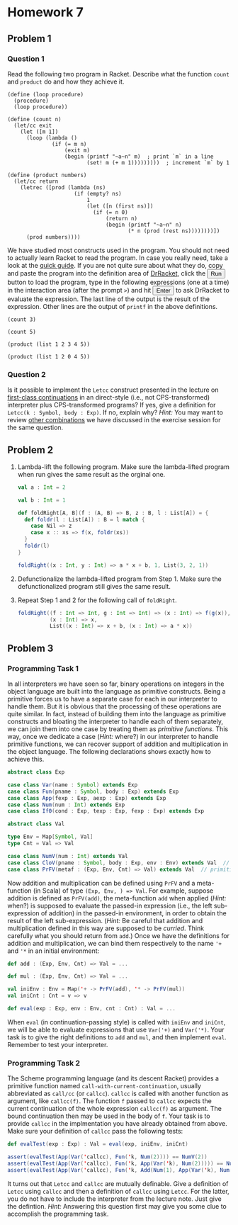 # Homework 7

## Problem 1

### Question 1

Read the following two program in Racket.  Describe what the function `count`
and `product` do and how they achieve it.

```racket
(define (loop procedure)
  (procedure)
  (loop procedure))

(define (count n)
  (let/cc exit
    (let ([m 1])
      (loop (lambda ()
              (if (= m n)
                  (exit m)
                  (begin (printf "~a~n" m)  ; print `m` in a line
                         (set! m (+ m 1)))))))))  ; increment `m` by 1

(define (product numbers)
  (let/cc return
    (letrec ([prod (lambda (ns)
                     (if (empty? ns)
                         1
                         (let ([n (first ns)])
                           (if (= n 0)
                               (return n)
                               (begin (printf "~a~n" n)
                                      (* n (prod (rest ns))))))))])
      (prod numbers))))
```

We have studied most constructs used in the program.  You should not need to
actually learn Racket to read the program.  In case you really need, take
a look at the [quick guide](http://docs.racket-lang.org/quick/).  If you are
not quite sure about what they do, copy and paste the program into the
definition area of [DrRacket](http://racket-lang.org/download/), click the
<button type="button">Run</button> button to load the program, type in the
following expressions (one at a time) in the interaction area (after the prompt
`>`) and hit <button type="button">Enter</button> to ask DrRacket to evaluate
the expression.  The last line of the output is the result of the expression.
Other lines are the output of `printf` in the above definitions.

```racket
(count 3)

(count 5)

(product (list 1 2 3 4 5))

(product (list 1 2 0 4 5))
```

### Question 2

Is it possible to implment the `Letcc` construct presented in the lecture on
[first-class continuations](../../lecturenotes/16-firstclasscontinuations.scala) 
in an direct-style (i.e., not CPS-transformed) interpreter plus CPS-transformed
programs?  If yes, give a definition for `Letcc(k : Symbol, body : Exp)`.  If
no, explain why?  _Hint:_ You may want to review [other combinations](https://github.com/klauso/PLT2013/blob/master/exercises/ex07.md#first-class-continuations)
we have discussed in the exercise session for the same question.

## Problem 2

1. Lambda-lift the following program.  Make sure the lambda-lifted program when
run gives the same result as the orginal one.

    ```scala
    val a : Int = 2

    val b : Int = 1

    def foldRight[A, B](f : (A, B) => B, z : B, l : List[A]) = {
      def foldr(l : List[A]) : B = l match {
        case Nil => z
        case x :: xs => f(x, foldr(xs))
      }
      foldr(l)
    }

    foldRight((x : Int, y : Int) => a * x + b, 1, List(3, 2, 1))
    ```

2. Defunctionalize the lambda-lifted program from Step 1.  Make sure the
defunctionalized program still gives the same result.

3. Repeat Step 1 and 2 for the following call of `foldRight`.

    ```scala
    foldRight((f : Int => Int, g : Int => Int) => (x : Int) => f(g(x)),
              (x : Int) => x,
              List((x : Int) => x + b, (x : Int) => a * x))
    ```

## Problem 3

### Programming Task 1

In all interpreters we have seen so far, binary operations on integers in the
object language are built into the language as primitive constructs.  Being a
primitive forces us to have a separate case for each in our interpreter to
handle them.  But it is obvious that the processing of these operations are
quite similar.  In fact, instead of building them into the language as
primitive constructs and bloating the interpreter to handle each of them
separately, we can join them into one case by treating them as _primitive
functions_.  This way, once we dedicate a case (_Hint:_ where?) in our
interpreter to handle primitive functions, we can recover support of addition
and multiplication in the object language.  The following declarations shows
exactly how to achieve this.

```scala
abstract class Exp

case class Var(name : Symbol) extends Exp
case class Fun(pname : Symbol, body : Exp) extends Exp
case class App(fexp : Exp, aexp : Exp) extends Exp
case class Num(num : Int) extends Exp
case class If0(cond : Exp, texp : Exp, fexp : Exp) extends Exp

abstract class Val

type Env = Map[Symbol, Val]
type Cnt = Val => Val

case class NumV(num : Int) extends Val
case class CloV(pname : Symbol, body : Exp, env : Env) extends Val  // closure
case class PrFV(metaf : (Exp, Env, Cnt) => Val) extends Val  // primitive function
```

Now addition and multiplication can be defined using `PrFV` and a meta-function
(in Scala) of type `(Exp, Env, ) => Val`.  For example, suppose addition is
defined as `PrFV(add)`, the meta-function `add` when applied (_Hint:_ when?) is
supposed to evaluate the passed-in expression (i.e., the left sub-expression of
addition) in the passed-in environment, in order to obtain the result of the
left sub-expression.  (_Hint:_ Be careful that addition and multiplication
defined in this way are supposed to be _curried_.  Think carefully what you
should return from `add`.)  Once we have the definitions for addition and
multiplication, we can bind them respectively to the name `'+` and `'*` in an
initial environment:

```scala
def add : (Exp, Env, Cnt) => Val = ...

def mul : (Exp, Env, Cnt) => Val = ... 

val iniEnv : Env = Map('+ -> PrFV(add), '* -> PrFV(mul))
val iniCnt : Cnt = v => v

def eval(exp : Exp, env : Env, cnt : Cnt) : Val = ...
```

When `eval` (in continuation-passing style) is called with `iniEnv` and
`iniCnt`, we will be able to evaluate expressions that use `Var('+)` and
`Var('*)`.  Your task is to give the right definitions to `add` and `mul`, and
then implement `eval`.  Remember to test your interpreter.

### Programming Task 2

The Scheme programming language (and its descent Racket) provides a primitive
function named `call-with-current-continuation`, usually abbreviated as
`call/cc` (or `callcc`).  `callcc` is called with another function as argument,
like `callcc(f)`.  The function `f` passed to `callcc` expects the current
continuation of the whole expression `callcc(f)` as argument.  The bound
continuation then may be used in the body of `f`.  Your task is to provide
`callcc` in the implmentation you have already obtained from above.  Make sure
your definition of `callcc` pass the following tests:

```scala
def evalTest(exp : Exp) : Val = eval(exp, iniEnv, iniCnt)

assert(evalTest(App(Var('callcc), Fun('k, Num(2)))) == NumV(2))
assert(evalTest(App(Var('callcc), Fun('k, App(Var('k), Num(2))))) == NumV(2))
assert(evalTest(App(Var('callcc), Fun('k, Add(Num(1), App(Var('k), Num(2)))))) == NumV(2))
```

It turns out that `Letcc` and `callcc` are mutually definable.  Give
a definition of `Letcc` using `callcc` and then a definition of `callcc` using
`Letcc`.  For the latter, you do not have to include the interpreter from the
lecture note.  Just give the defintion.  _Hint:_ Answering this question first
may give you some clue to accomplish the programming task.

